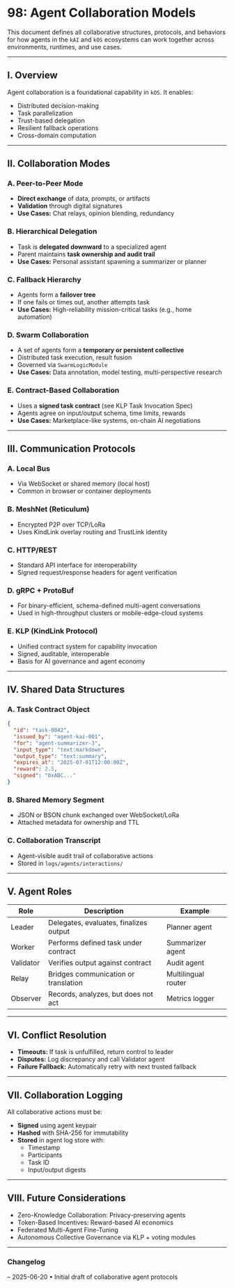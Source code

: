 # 98: Agent Collaboration Models

This document defines all collaborative structures, protocols, and behaviors for how agents in the `kAI` and `kOS` ecosystems can work together across environments, runtimes, and use cases.

---

## I. Overview

Agent collaboration is a foundational capability in `kOS`. It enables:

- Distributed decision-making
- Task parallelization
- Trust-based delegation
- Resilient fallback operations
- Cross-domain computation

---

## II. Collaboration Modes

### A. Peer-to-Peer Mode

- **Direct exchange** of data, prompts, or artifacts
- **Validation** through digital signatures
- **Use Cases:** Chat relays, opinion blending, redundancy

### B. Hierarchical Delegation

- Task is **delegated downward** to a specialized agent
- Parent maintains **task ownership and audit trail**
- **Use Cases:** Personal assistant spawning a summarizer or planner

### C. Fallback Hierarchy

- Agents form a **failover tree**
- If one fails or times out, another attempts task
- **Use Cases:** High-reliability mission-critical tasks (e.g., home automation)

### D. Swarm Collaboration

- A set of agents form a **temporary or persistent collective**
- Distributed task execution, result fusion
- Governed via `SwarmLogicModule`
- **Use Cases:** Data annotation, model testing, multi-perspective research

### E. Contract-Based Collaboration

- Uses a **signed task contract** (see KLP Task Invocation Spec)
- Agents agree on input/output schema, time limits, rewards
- **Use Cases:** Marketplace-like systems, on-chain AI negotiations

---

## III. Communication Protocols

### A. Local Bus

- Via WebSocket or shared memory (local host)
- Common in browser or container deployments

### B. MeshNet (Reticulum)

- Encrypted P2P over TCP/LoRa
- Uses KindLink overlay routing and TrustLink identity

### C. HTTP/REST

- Standard API interface for interoperability
- Signed request/response headers for agent verification

### D. gRPC + ProtoBuf

- For binary-efficient, schema-defined multi-agent conversations
- Used in high-throughput clusters or mobile-edge-cloud systems

### E. KLP (KindLink Protocol)

- Unified contract system for capability invocation
- Signed, auditable, interoperable
- Basis for AI governance and agent economy

---

## IV. Shared Data Structures

### A. Task Contract Object

```json
{
  "id": "task-0042",
  "issued_by": "agent-kai-001",
  "for": "agent-summarizer-3",
  "input_type": "text:markdown",
  "output_type": "text:summary",
  "expires_at": "2025-07-01T12:00:00Z",
  "reward": 2.5,
  "signed": "0xABC..."
}
```

### B. Shared Memory Segment

- JSON or BSON chunk exchanged over WebSocket/LoRa
- Attached metadata for ownership and TTL

### C. Collaboration Transcript

- Agent-visible audit trail of collaborative actions
- Stored in `logs/agents/interactions/`

---

## V. Agent Roles

| Role      | Description                            | Example             |
| --------- | -------------------------------------- | ------------------- |
| Leader    | Delegates, evaluates, finalizes output | Planner agent       |
| Worker    | Performs defined task under contract   | Summarizer agent    |
| Validator | Verifies output against contract       | Audit agent         |
| Relay     | Bridges communication or translation   | Multilingual router |
| Observer  | Records, analyzes, but does not act    | Metrics logger      |

---

## VI. Conflict Resolution

- **Timeouts:** If task is unfulfilled, return control to leader
- **Disputes:** Log discrepancy and call Validator agent
- **Failure Fallback:** Automatically retry with next trusted fallback

---

## VII. Collaboration Logging

All collaborative actions must be:

- **Signed** using agent keypair
- **Hashed** with SHA-256 for immutability
- **Stored** in agent log store with:
  - Timestamp
  - Participants
  - Task ID
  - Input/output digests

---

## VIII. Future Considerations

- Zero-Knowledge Collaboration: Privacy-preserving agents
- Token-Based Incentives: Reward-based AI economics
- Federated Multi-Agent Fine-Tuning
- Autonomous Collective Governance via KLP + voting modules

---

### Changelog

– 2025-06-20 • Initial draft of collaborative agent protocols

